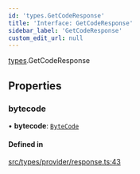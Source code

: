 ```yaml
---
id: 'types.GetCodeResponse'
title: 'Interface: GetCodeResponse'
sidebar_label: 'GetCodeResponse'
custom_edit_url: null
---
```


[types](../namespaces/types.md).GetCodeResponse

## Properties

### bytecode

• **bytecode**: [`ByteCode`](../namespaces/types.md#bytecode)

#### Defined in

[src/types/provider/response.ts:43](https://github.com/starknet-io/starknet.js/blob/v5.24.2/src/types/provider/response.ts#L43)
